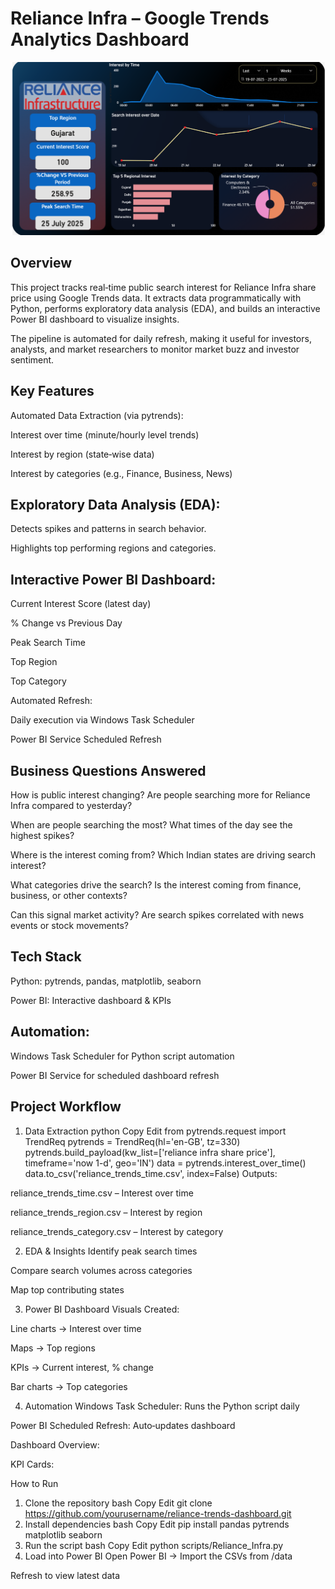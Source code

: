 # Reliance Infra – Google Trends Analytics Dashboard
![Image](https://github.com/Mohan2703/Google_Trends/blob/main/Image.png?raw=true)

## Overview
This project tracks real‑time public search interest for Reliance Infra share price using Google Trends data.
It extracts data programmatically with Python, performs exploratory data analysis (EDA), and builds an interactive Power BI dashboard to visualize insights.

The pipeline is automated for daily refresh, making it useful for investors, analysts, and market researchers to monitor market buzz and investor sentiment.

## Key Features
Automated Data Extraction (via pytrends):

Interest over time (minute/hourly level trends)

Interest by region (state‑wise data)

Interest by categories (e.g., Finance, Business, News)

## Exploratory Data Analysis (EDA):

Detects spikes and patterns in search behavior.

Highlights top performing regions and categories.

## Interactive Power BI Dashboard:

Current Interest Score (latest day)

% Change vs Previous Day

Peak Search Time

Top Region

Top Category

Automated Refresh:

Daily execution via Windows Task Scheduler

Power BI Service Scheduled Refresh

## Business Questions Answered
How is public interest changing?
Are people searching more for Reliance Infra compared to yesterday?

When are people searching the most?
What times of the day see the highest spikes?

Where is the interest coming from?
Which Indian states are driving search interest?

What categories drive the search?
Is the interest coming from finance, business, or other contexts?

Can this signal market activity?
Are search spikes correlated with news events or stock movements?

## Tech Stack
Python: pytrends, pandas, matplotlib, seaborn

Power BI: Interactive dashboard & KPIs

## Automation:

Windows Task Scheduler for Python script automation

Power BI Service for scheduled dashboard refresh

## Project Workflow
1. Data Extraction
python
Copy
Edit
from pytrends.request import TrendReq
pytrends = TrendReq(hl='en-GB', tz=330)
pytrends.build_payload(kw_list=['reliance infra share price'], timeframe='now 1-d', geo='IN')
data = pytrends.interest_over_time()
data.to_csv('reliance_trends_time.csv', index=False)
Outputs:

reliance_trends_time.csv – Interest over time

reliance_trends_region.csv – Interest by region

reliance_trends_category.csv – Interest by category

2. EDA & Insights
Identify peak search times

Compare search volumes across categories

Map top contributing states

3. Power BI Dashboard
Visuals Created:

Line charts → Interest over time

Maps → Top regions

KPIs → Current interest, % change

Bar charts → Top categories

4. Automation
Windows Task Scheduler: Runs the Python script daily

Power BI Scheduled Refresh: Auto‑updates dashboard

Dashboard Overview:

KPI Cards:

How to Run
1. Clone the repository
bash
Copy
Edit
git clone https://github.com/yourusername/reliance-trends-dashboard.git
2. Install dependencies
bash
Copy
Edit
pip install pandas pytrends matplotlib seaborn
3. Run the script
bash
Copy
Edit
python scripts/Reliance_Infra.py
4. Load into Power BI
Open Power BI → Import the CSVs from /data

Refresh to view latest data
